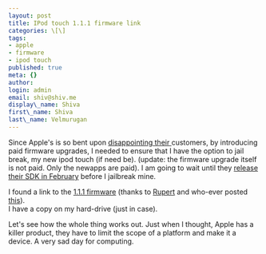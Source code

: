 ```yaml
---
layout: post
title: IPod touch 1.1.1 firmware link
categories: \[\]
tags:
- apple
- firmware
- ipod touch
published: true
meta: {}
author:
login: admin
email: shiv@shiv.me
display\_name: Shiva
first\_name: Shiva
last\_name: Velmurugan
---
```


Since Apple's is so bent upon [disappointing ][0][their ][1]customers, by introducing paid firmware upgrades, I needed to ensure that I have the option to jail break, my new ipod touch (if need be). (update: the firmware upgrade itself is not paid. Only the newapps are paid). I am going to wait until they [release their SDK in February][2] before I jailbreak mine.

I found a link to the [1.1.1 firmware][3] (thanks to [Rupert][4] and who-ever posted [this][5]).  
I have a copy on my hard-drive (just in case).

Let's see how the whole thing works out. Just when I thought, Apple has a killer product, they have to limit the scope of a platform and make it a device. A very sad day for computing.


[0]: http://news.google.com/news/url?sa=t&ct=:ePkh8BM9g5ucBze5BG5yqhADkgWZeQBzjQYG/0-1&fp=478d8859dc34a86c&ei=vFuNR_i1EoOErQPTnYCHAg&url=http%3A//lifehacker.com/345114/iphone-ipod-touch-firmware-update-adds-faux%2bgps-multi%2bsms-and-more&cid=1126385834&sig2=kF9GGYFfNYp9px-jCahoww
[1]: http://www.google.com/url?sa=t&ct=res&cd=1&url=http%3A%2F%2Fwww.apple.com%2Fhotnews%2Fopeniphoneletter%2F&ei=-VuNR_LbH5vCgAP97MXfBg&usg=AFQjCNFD-104d-f8j6eMkH4FtIXQnPei7w&sig2=47vb7ATncfgGpDWP79PQgA
[2]: http://www.google.com/url?sa=t&ct=res&cd=3&url=http%3A%2F%2Fwww.tuaw.com%2F2007%2F10%2F17%2Fapple-we-plan-to-have-an-iphone-sdk-in-developers-hands-in-fe%2F&ei=b1yNR-yLLYuQgwPzybHfBg&usg=AFQjCNEU4lvFx4EHi5SZE2s06qT7lNiBGg&sig2=Wi1NE6pO4ZjVXzyIje6FAw
[3]: http://appldnld.apple.com.edgesuite.net/content.info.apple.com/iPod/SBML/osx/bundles/061-3932.20070927.p23dD/iPod1,1_1.1.1_3A110a_Restore.ipsw
[4]: http://rupertgee.wordpress.com/2007/12/02/downgraderestore-ipod-touch-firmware-to-version-111-using-os-x/
[5]: http://forums.hardwarezone.com/showpost.php?p=26755502&postcount=40